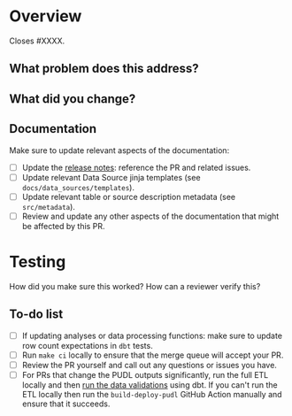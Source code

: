 <!--
Resources:
* contributing guidelines: https://catalystcoop-pudl.readthedocs.io/en/nightly/CONTRIBUTING.html
* code of conduct: https://catalystcoop-pudl.readthedocs.io/en/nightly/code_of_conduct.html
-->

# Overview

Closes #XXXX.

## What problem does this address?

## What did you change?

## Documentation

Make sure to update relevant aspects of the documentation:

- [ ] Update the [release notes](https://catalystcoop-pudl.readthedocs.io/en/nightly/release_notes.html): reference the PR and related issues.
- [ ] Update relevant Data Source jinja templates (see `docs/data_sources/templates`).
- [ ] Update relevant table or source description metadata (see `src/metadata`).
- [ ] Review and update any other aspects of the documentation that might be affected by this PR.

# Testing

How did you make sure this worked? How can a reviewer verify this?

## To-do list

- [ ] If updating analyses or data processing functions: make sure to update row count expectations in `dbt` tests.
- [ ] Run `make ci` locally to ensure that the merge queue will accept your PR.
- [ ] Review the PR yourself and call out any questions or issues you have.
- [ ] For PRs that change the PUDL outputs significantly, run the full ETL locally and then [run the data validations](https://catalystcoop-pudl.readthedocs.io/en/nightly/dev/data_validation.html) using dbt. If you can't run the ETL locally then run the `build-deploy-pudl` GitHub Action manually and ensure that it succeeds.

